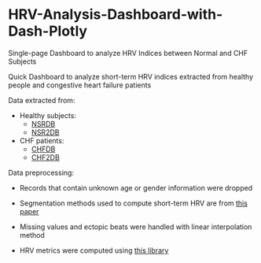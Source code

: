 # HRV-Analysis-Dashboard-with-Dash-Plotly

Single-page Dashboard to analyze HRV Indices between Normal and CHF Subjects

Quick Dashboard to analyze short-term HRV indices extracted from healthy people and congestive heart failure patients

Data extracted from:

- Healthy subjects:
  - [NSRDB](https://www.physionet.org/content/nsrdb/1.0.0/)
  - [NSR2DB](https://www.physionet.org/content/nsr2db/1.0.0/)
- CHF patients:
  - [CHFDB](https://www.physionet.org/content/chf2db/1.0.0/)
  - [CHF2DB](https://www.physionet.org/content/chf2db/1.0.0/)

Data preprocessing:

- Records that contain unknown age or gender information were dropped

- Segmentation methods used to compute short-term HRV are from [this paper](https://doi.org/10.1016/j.bspc.2019.101583)

- Missing values and ectopic beats were handled with linear interpolation method

- HRV metrics were computed using [this library](https://github.com/Aura-healthcare/hrv-analysis)